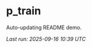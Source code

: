 # p_train

Auto-updating README demo.

<!--START_SECTION:status-->
_Last run: 2025-09-16 10:39 UTC_
<!--END_SECTION:status-->








































































































































































































































































































































































































































































































































































